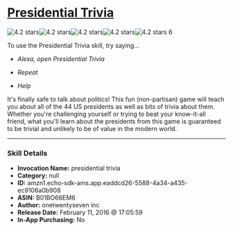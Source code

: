# [Presidential Trivia](http://alexa.amazon.com/#skills/amzn1.echo-sdk-ams.app.eaddcd26-5588-4a34-a435-ec9106a0b908)
![4.2 stars](../../images/ic_star_black_18dp_1x.png)![4.2 stars](../../images/ic_star_black_18dp_1x.png)![4.2 stars](../../images/ic_star_black_18dp_1x.png)![4.2 stars](../../images/ic_star_black_18dp_1x.png)![4.2 stars](../../images/ic_star_half_black_18dp_1x.png) 6

To use the Presidential Trivia skill, try saying...

* *Alexa, open Presidential Trivia*

* *Repeat*

* *Help*

It's finally safe to talk about politics! This fun (non-partisan) game will teach you about all of the 44 US presidents as well as bits of trivia about them. Whether you're challenging yourself or trying to beat your know-it-all friend, what you'll learn about the presidents from this game is guaranteed to be trivial and unlikely to be of value in the modern world.

***

### Skill Details

* **Invocation Name:** presidential trivia
* **Category:** null
* **ID:** amzn1.echo-sdk-ams.app.eaddcd26-5588-4a34-a435-ec9106a0b908
* **ASIN:** B01BO66EM6
* **Author:** onetwentyseven inc
* **Release Date:** February 11, 2016 @ 17:05:59
* **In-App Purchasing:** No
